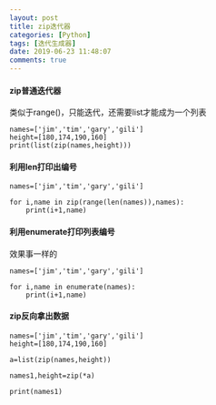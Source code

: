 ```yaml
---
layout: post
title: zip迭代器
categories: [Python]
tags: [迭代生成器]
date: 2019-06-23 11:48:07
comments: true
---
```



#### zip普通迭代器
类似于range()，只能迭代，还需要list才能成为一个列表

```
names=['jim','tim','gary','gili']
height=[180,174,190,160]
print(list(zip(names,height)))
```

#### 利用len打印出编号

```
names=['jim','tim','gary','gili']

for i,name in zip(range(len(names)),names):
    print(i+1,name)
```

#### 利用enumerate打印列表编号
效果事一样的

```
names=['jim','tim','gary','gili']

for i,name in enumerate(names):
    print(i+1,name)

```

#### zip反向拿出数据

```
names=['jim','tim','gary','gili']
height=[180,174,190,160]

a=list(zip(names,height))

names1,height=zip(*a)

print(names1)
```


